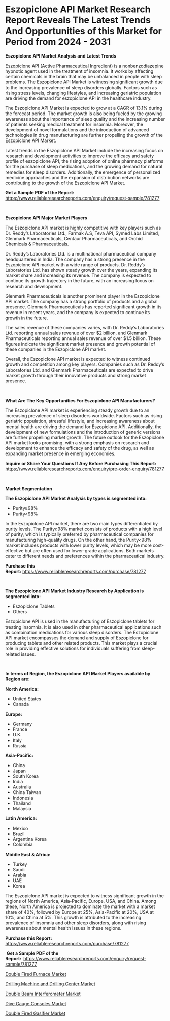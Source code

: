<p><h1>Eszopiclone API Market Research Report Reveals The Latest Trends And Opportunities of this Market for Period from 2024 - 2031</h1></p><p><strong>Eszopiclone API Market Analysis and Latest Trends</strong></p>
<p><p>Eszopiclone API (Active Pharmaceutical Ingredient) is a nonbenzodiazepine hypnotic agent used in the treatment of insomnia. It works by affecting certain chemicals in the brain that may be unbalanced in people with sleep problems. The Eszopiclone API Market is witnessing significant growth due to the increasing prevalence of sleep disorders globally. Factors such as rising stress levels, changing lifestyles, and increasing geriatric population are driving the demand for eszopiclone API in the healthcare industry.</p><p>The Eszopiclone API Market is expected to grow at a CAGR of 13.1% during the forecast period. The market growth is also being fueled by the growing awareness about the importance of sleep quality and the increasing number of patients seeking medical treatment for insomnia. Moreover, the development of novel formulations and the introduction of advanced technologies in drug manufacturing are further propelling the growth of the Eszopiclone API Market.</p><p>Latest trends in the Eszopiclone API Market include the increasing focus on research and development activities to improve the efficacy and safety profile of eszopiclone API, the rising adoption of online pharmacy platforms for the purchase of sleep medications, and the growing demand for natural remedies for sleep disorders. Additionally, the emergence of personalized medicine approaches and the expansion of distribution networks are contributing to the growth of the Eszopiclone API Market.</p></p>
<p><strong>Get a Sample PDF of the Report:&nbsp;</strong> <a href="https://www.reliableresearchreports.com/enquiry/request-sample/781277">https://www.reliableresearchreports.com/enquiry/request-sample/781277</a></p>
<p>&nbsp;</p>
<p><strong>Eszopiclone API Major Market Players</strong></p>
<p><p>The Eszopiclone API market is highly competitive with key players such as Dr. Reddy’s Laboratories Ltd., Farmak A.S, Teva API, Symed Labs Limited, Glenmark Pharmaceuticals, Centaur Pharmaceuticals, and Orchid Chemicals & Pharmaceuticals.</p><p>Dr. Reddy’s Laboratories Ltd. is a multinational pharmaceutical company headquartered in India. The company has a strong presence in the Eszopiclone API market with a wide range of products. Dr. Reddy’s Laboratories Ltd. has shown steady growth over the years, expanding its market share and increasing its revenue. The company is expected to continue its growth trajectory in the future, with an increasing focus on research and development.</p><p>Glenmark Pharmaceuticals is another prominent player in the Eszopiclone API market. The company has a strong portfolio of products and a global presence. Glenmark Pharmaceuticals has reported significant growth in its revenue in recent years, and the company is expected to continue its growth in the future.</p><p>The sales revenue of these companies varies, with Dr. Reddy’s Laboratories Ltd. reporting annual sales revenue of over $2 billion, and Glenmark Pharmaceuticals reporting annual sales revenue of over $1.5 billion. These figures indicate the significant market presence and growth potential of these companies in the Eszopiclone API market.</p><p>Overall, the Eszopiclone API market is expected to witness continued growth and competition among key players. Companies such as Dr. Reddy’s Laboratories Ltd. and Glenmark Pharmaceuticals are expected to drive market growth through their innovative products and strong market presence.</p></p>
<p>&nbsp;</p>
<p><strong>What Are The Key Opportunities For Eszopiclone API Manufacturers?</strong></p>
<p><p>The Eszopiclone API market is experiencing steady growth due to an increasing prevalence of sleep disorders worldwide. Factors such as rising geriatric population, stressful lifestyle, and increasing awareness about mental health are driving the demand for Eszopiclone API. Additionally, the development of new formulations and the introduction of generic versions are further propelling market growth. The future outlook for the Eszopiclone API market looks promising, with a strong emphasis on research and development to enhance the efficacy and safety of the drug, as well as expanding market presence in emerging economies.</p></p>
<p><strong>Inquire or Share Your Questions If Any Before Purchasing This Report:</strong> <a href="https://www.reliableresearchreports.com/enquiry/pre-order-enquiry/781277">https://www.reliableresearchreports.com/enquiry/pre-order-enquiry/781277</a></p>
<p>&nbsp;</p>
<p><strong>Market Segmentation</strong></p>
<p><strong>The Eszopiclone API Market Analysis by types is segmented into:</strong></p>
<p><ul><li>Purity≥98%</li><li>Purity<98%</li></ul></p>
<p><p>In the Eszopiclone API market, there are two main types differentiated by purity levels. The Purity≥98% market consists of products with a high level of purity, which is typically preferred by pharmaceutical companies for manufacturing high-quality drugs. On the other hand, the Purity<98% market includes products with lower purity levels, which may be more cost-effective but are often used for lower-grade applications. Both markets cater to different needs and preferences within the pharmaceutical industry.</p></p>
<p><strong>Purchase this Report:&nbsp;</strong><a href="https://www.reliableresearchreports.com/purchase/781277">https://www.reliableresearchreports.com/purchase/781277</a></p>
<p>&nbsp;</p>
<p><strong>The Eszopiclone API Market Industry Research by Application is segmented into:</strong></p>
<p><ul><li>Eszopiclone Tablets</li><li>Others</li></ul></p>
<p><p>Eszopiclone API is used in the manufacturing of Eszopiclone tablets for treating insomnia. It is also used in other pharmaceutical applications such as combination medications for various sleep disorders. The Eszopiclone API market encompasses the demand and supply of Eszopiclone for producing tablets and other related products. This market plays a crucial role in providing effective solutions for individuals suffering from sleep-related issues.</p></p>
<p>&nbsp;</p>
<p><strong>In terms of Region, the Eszopiclone API Market Players available by Region are:</strong></p>
<p>
    <p> <strong> North America: </strong>
        <ul>
            <li>United States</li>
            <li>Canada</li>
        </ul>
        </p> 
    <p> <strong> Europe: </strong>
        <ul>
            <li>Germany</li>
            <li>France</li>
            <li>U.K.</li>
            <li>Italy</li>
            <li>Russia</li>
        </ul>
        </p> 
    <p> <strong> Asia-Pacific: </strong>
        <ul>
            <li>China</li>
            <li>Japan</li>
            <li>South Korea</li>
            <li>India</li>
            <li>Australia</li>
            <li>China Taiwan</li>
            <li>Indonesia</li>
            <li>Thailand</li>
            <li>Malaysia</li>
        </ul>
        </p> 
    <p> <strong> Latin America: </strong>
        <ul>
            <li>Mexico</li>
            <li>Brazil</li>
            <li>Argentina Korea</li>
            <li>Colombia</li>
        </ul>
        </p> 
    <p> <strong> Middle East & Africa: </strong>
        <ul>
            <li>Turkey</li>
            <li>Saudi</li>
            <li>Arabia</li>
            <li>UAE</li>
            <li>Korea</li>
        </ul>
    </p>
    </p>
<p><p>The Eszopiclone API market is expected to witness significant growth in the regions of North America, Asia-Pacific, Europe, USA, and China. Among these, North America is projected to dominate the market with a market share of 40%, followed by Europe at 25%, Asia-Pacific at 20%, USA at 10%, and China at 5%. This growth is attributed to the increasing prevalence of insomnia and other sleep disorders, along with rising awareness about mental health issues in these regions.</p></p>
<p><strong>Purchase this Report: </strong><a href="https://www.reliableresearchreports.com/purchase/781277">https://www.reliableresearchreports.com/purchase/781277</a></p>
<p>&nbsp;<strong>Get a Sample PDF of the Report:&nbsp;&nbsp;</strong><a href="https://www.reliableresearchreports.com/enquiry/request-sample/781277">https://www.reliableresearchreports.com/enquiry/request-sample/781277</a></p>
<p><strong></strong></p>
<p><p><a href="https://github.com/CliffMedina6/Market-Research-Report-List-3/blob/main/double-fired-furnace-market.md">Double Fired Furnace Market</a></p><p><a href="https://github.com/angelajermaine/Market-Research-Report-List-2/blob/main/drilling-machine-and-drilling-center-market.md">Drilling Machine and Drilling Center Market</a></p><p><a href="https://github.com/Sinjinluong3e0awx2m195k76/Market-Research-Report-List-1/blob/main/double-beam-interferometer-market.md">Double Beam Interferometer Market</a></p><p><a href="https://github.com/shotows/Market-Research-Report-List-1/blob/main/dive-gauge-consoles-market.md">Dive Gauge Consoles Market</a></p><p><a href="https://github.com/provorikovar/Market-Research-Report-List-3/blob/main/double-fired-gasifier-market.md">Double Fired Gasifier Market</a></p></p>
